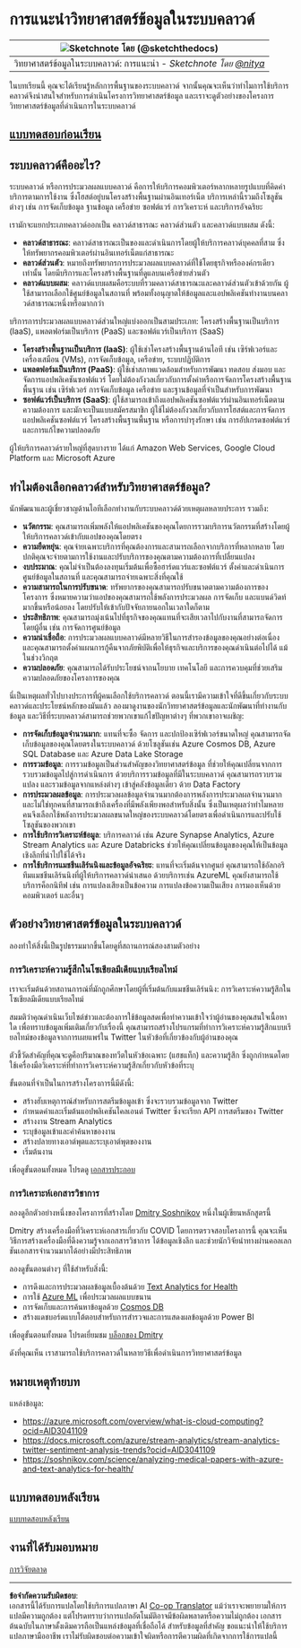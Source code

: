 <!--
CO_OP_TRANSLATOR_METADATA:
{
  "original_hash": "408c55cab2880daa4e78616308bd5db7",
  "translation_date": "2025-08-26T22:07:33+00:00",
  "source_file": "5-Data-Science-In-Cloud/17-Introduction/README.md",
  "language_code": "th"
}
-->
# การแนะนำวิทยาศาสตร์ข้อมูลในระบบคลาวด์

|![ Sketchnote โดย [(@sketchthedocs)](https://sketchthedocs.dev) ](../../sketchnotes/17-DataScience-Cloud.png)|
|:---:|
| วิทยาศาสตร์ข้อมูลในระบบคลาวด์: การแนะนำ - _Sketchnote โดย [@nitya](https://twitter.com/nitya)_ |

ในบทเรียนนี้ คุณจะได้เรียนรู้หลักการพื้นฐานของระบบคลาวด์ จากนั้นคุณจะเห็นว่าทำไมการใช้บริการคลาวด์จึงน่าสนใจสำหรับการดำเนินโครงการวิทยาศาสตร์ข้อมูล และเราจะดูตัวอย่างของโครงการวิทยาศาสตร์ข้อมูลที่ดำเนินการในระบบคลาวด์

## [แบบทดสอบก่อนเรียน](https://purple-hill-04aebfb03.1.azurestaticapps.net/quiz/32)

## ระบบคลาวด์คืออะไร?

ระบบคลาวด์ หรือการประมวลผลแบบคลาวด์ คือการให้บริการคอมพิวเตอร์หลากหลายรูปแบบที่คิดค่าบริการตามการใช้งาน ซึ่งโฮสต์อยู่บนโครงสร้างพื้นฐานผ่านอินเทอร์เน็ต บริการเหล่านี้รวมถึงโซลูชันต่างๆ เช่น การจัดเก็บข้อมูล ฐานข้อมูล เครือข่าย ซอฟต์แวร์ การวิเคราะห์ และบริการอัจฉริยะ

เรามักจะแยกประเภทคลาวด์ออกเป็น คลาวด์สาธารณะ คลาวด์ส่วนตัว และคลาวด์แบบผสม ดังนี้:

* **คลาวด์สาธารณะ**: คลาวด์สาธารณะเป็นของและดำเนินการโดยผู้ให้บริการคลาวด์บุคคลที่สาม ซึ่งให้ทรัพยากรคอมพิวเตอร์ผ่านอินเทอร์เน็ตแก่สาธารณะ
* **คลาวด์ส่วนตัว**: หมายถึงทรัพยากรการประมวลผลแบบคลาวด์ที่ใช้โดยธุรกิจหรือองค์กรเดียวเท่านั้น โดยมีบริการและโครงสร้างพื้นฐานที่ดูแลบนเครือข่ายส่วนตัว
* **คลาวด์แบบผสม**: คลาวด์แบบผสมคือระบบที่รวมคลาวด์สาธารณะและคลาวด์ส่วนตัวเข้าด้วยกัน ผู้ใช้สามารถเลือกใช้ศูนย์ข้อมูลในสถานที่ พร้อมทั้งอนุญาตให้ข้อมูลและแอปพลิเคชันทำงานบนคลาวด์สาธารณะหนึ่งหรือมากกว่า

บริการการประมวลผลแบบคลาวด์ส่วนใหญ่แบ่งออกเป็นสามประเภท: โครงสร้างพื้นฐานเป็นบริการ (IaaS), แพลตฟอร์มเป็นบริการ (PaaS) และซอฟต์แวร์เป็นบริการ (SaaS)

* **โครงสร้างพื้นฐานเป็นบริการ (IaaS)**: ผู้ใช้เช่าโครงสร้างพื้นฐานด้านไอที เช่น เซิร์ฟเวอร์และเครื่องเสมือน (VMs), การจัดเก็บข้อมูล, เครือข่าย, ระบบปฏิบัติการ
* **แพลตฟอร์มเป็นบริการ (PaaS)**: ผู้ใช้เช่าสภาพแวดล้อมสำหรับการพัฒนา ทดสอบ ส่งมอบ และจัดการแอปพลิเคชันซอฟต์แวร์ โดยไม่ต้องกังวลเกี่ยวกับการตั้งค่าหรือการจัดการโครงสร้างพื้นฐานพื้นฐาน เช่น เซิร์ฟเวอร์ การจัดเก็บข้อมูล เครือข่าย และฐานข้อมูลที่จำเป็นสำหรับการพัฒนา
* **ซอฟต์แวร์เป็นบริการ (SaaS)**: ผู้ใช้สามารถเข้าถึงแอปพลิเคชันซอฟต์แวร์ผ่านอินเทอร์เน็ตตามความต้องการ และมักจะเป็นแบบสมัครสมาชิก ผู้ใช้ไม่ต้องกังวลเกี่ยวกับการโฮสต์และการจัดการแอปพลิเคชันซอฟต์แวร์ โครงสร้างพื้นฐานพื้นฐาน หรือการบำรุงรักษา เช่น การอัปเกรดซอฟต์แวร์และการแก้ไขความปลอดภัย

ผู้ให้บริการคลาวด์รายใหญ่ที่สุดบางราย ได้แก่ Amazon Web Services, Google Cloud Platform และ Microsoft Azure

## ทำไมต้องเลือกคลาวด์สำหรับวิทยาศาสตร์ข้อมูล?

นักพัฒนาและผู้เชี่ยวชาญด้านไอทีเลือกทำงานกับระบบคลาวด์ด้วยเหตุผลหลายประการ รวมถึง:

* **นวัตกรรม**: คุณสามารถเพิ่มพลังให้แอปพลิเคชันของคุณโดยการรวมบริการนวัตกรรมที่สร้างโดยผู้ให้บริการคลาวด์เข้ากับแอปของคุณโดยตรง
* **ความยืดหยุ่น**: คุณจ่ายเฉพาะบริการที่คุณต้องการและสามารถเลือกจากบริการที่หลากหลาย โดยปกติคุณจะจ่ายตามการใช้งานและปรับบริการของคุณตามความต้องการที่เปลี่ยนแปลง
* **งบประมาณ**: คุณไม่จำเป็นต้องลงทุนเริ่มต้นเพื่อซื้อฮาร์ดแวร์และซอฟต์แวร์ ตั้งค่าและดำเนินการศูนย์ข้อมูลในสถานที่ และคุณสามารถจ่ายเฉพาะสิ่งที่คุณใช้
* **ความสามารถในการปรับขนาด**: ทรัพยากรของคุณสามารถปรับขนาดตามความต้องการของโครงการ ซึ่งหมายความว่าแอปของคุณสามารถใช้พลังการประมวลผล การจัดเก็บ และแบนด์วิดท์มากขึ้นหรือน้อยลง โดยปรับให้เข้ากับปัจจัยภายนอกในเวลาใดก็ตาม
* **ประสิทธิภาพ**: คุณสามารถมุ่งเน้นไปที่ธุรกิจของคุณแทนที่จะเสียเวลาไปกับงานที่สามารถจัดการโดยผู้อื่น เช่น การจัดการศูนย์ข้อมูล
* **ความน่าเชื่อถือ**: การประมวลผลแบบคลาวด์มีหลายวิธีในการสำรองข้อมูลของคุณอย่างต่อเนื่อง และคุณสามารถตั้งค่าแผนการกู้คืนจากภัยพิบัติเพื่อให้ธุรกิจและบริการของคุณดำเนินต่อไปได้ แม้ในช่วงวิกฤต
* **ความปลอดภัย**: คุณสามารถได้รับประโยชน์จากนโยบาย เทคโนโลยี และการควบคุมที่ช่วยเสริมความปลอดภัยของโครงการของคุณ

นี่เป็นเหตุผลทั่วไปบางประการที่ผู้คนเลือกใช้บริการคลาวด์ ตอนนี้เรามีความเข้าใจที่ดีขึ้นเกี่ยวกับระบบคลาวด์และประโยชน์หลักของมันแล้ว ลองมาดูงานของนักวิทยาศาสตร์ข้อมูลและนักพัฒนาที่ทำงานกับข้อมูล และวิธีที่ระบบคลาวด์สามารถช่วยพวกเขาแก้ไขปัญหาต่างๆ ที่พวกเขาอาจเผชิญ:

* **การจัดเก็บข้อมูลจำนวนมาก**: แทนที่จะซื้อ จัดการ และปกป้องเซิร์ฟเวอร์ขนาดใหญ่ คุณสามารถจัดเก็บข้อมูลของคุณโดยตรงในระบบคลาวด์ ด้วยโซลูชันเช่น Azure Cosmos DB, Azure SQL Database และ Azure Data Lake Storage
* **การรวมข้อมูล**: การรวมข้อมูลเป็นส่วนสำคัญของวิทยาศาสตร์ข้อมูล ที่ช่วยให้คุณเปลี่ยนจากการรวบรวมข้อมูลไปสู่การดำเนินการ ด้วยบริการรวมข้อมูลที่มีในระบบคลาวด์ คุณสามารถรวบรวม แปลง และรวมข้อมูลจากแหล่งต่างๆ เข้าสู่คลังข้อมูลเดียว ด้วย Data Factory
* **การประมวลผลข้อมูล**: การประมวลผลข้อมูลจำนวนมากต้องการพลังการประมวลผลจำนวนมาก และไม่ใช่ทุกคนที่สามารถเข้าถึงเครื่องที่มีพลังเพียงพอสำหรับสิ่งนั้น ซึ่งเป็นเหตุผลว่าทำไมหลายคนจึงเลือกใช้พลังการประมวลผลขนาดใหญ่ของระบบคลาวด์โดยตรงเพื่อดำเนินการและปรับใช้โซลูชันของพวกเขา
* **การใช้บริการวิเคราะห์ข้อมูล**: บริการคลาวด์ เช่น Azure Synapse Analytics, Azure Stream Analytics และ Azure Databricks ช่วยให้คุณเปลี่ยนข้อมูลของคุณให้เป็นข้อมูลเชิงลึกที่นำไปใช้ได้จริง
* **การใช้บริการแมชชีนเลิร์นนิงและข้อมูลอัจฉริยะ**: แทนที่จะเริ่มต้นจากศูนย์ คุณสามารถใช้อัลกอริทึมแมชชีนเลิร์นนิงที่ผู้ให้บริการคลาวด์นำเสนอ ด้วยบริการเช่น AzureML คุณยังสามารถใช้บริการค็อกนิทีฟ เช่น การแปลงเสียงเป็นข้อความ การแปลงข้อความเป็นเสียง การมองเห็นด้วยคอมพิวเตอร์ และอื่นๆ

## ตัวอย่างวิทยาศาสตร์ข้อมูลในระบบคลาวด์

ลองทำให้สิ่งนี้เป็นรูปธรรมมากขึ้นโดยดูที่สถานการณ์สองสามตัวอย่าง

### การวิเคราะห์ความรู้สึกในโซเชียลมีเดียแบบเรียลไทม์
เราจะเริ่มต้นด้วยสถานการณ์ที่มักถูกศึกษาโดยผู้ที่เริ่มต้นกับแมชชีนเลิร์นนิง: การวิเคราะห์ความรู้สึกในโซเชียลมีเดียแบบเรียลไทม์

สมมติว่าคุณดำเนินเว็บไซต์ข่าวและต้องการใช้ข้อมูลสดเพื่อทำความเข้าใจว่าผู้อ่านของคุณสนใจเนื้อหาใด เพื่อทราบข้อมูลเพิ่มเติมเกี่ยวกับเรื่องนี้ คุณสามารถสร้างโปรแกรมที่ทำการวิเคราะห์ความรู้สึกแบบเรียลไทม์ของข้อมูลจากการเผยแพร่ใน Twitter ในหัวข้อที่เกี่ยวข้องกับผู้อ่านของคุณ

ตัวชี้วัดสำคัญที่คุณจะดูคือปริมาณของทวีตในหัวข้อเฉพาะ (แฮชแท็ก) และความรู้สึก ซึ่งถูกกำหนดโดยใช้เครื่องมือวิเคราะห์ที่ทำการวิเคราะห์ความรู้สึกเกี่ยวกับหัวข้อที่ระบุ

ขั้นตอนที่จำเป็นในการสร้างโครงการนี้มีดังนี้:

* สร้างฮับเหตุการณ์สำหรับการสตรีมข้อมูลเข้า ซึ่งจะรวบรวมข้อมูลจาก Twitter
* กำหนดค่าและเริ่มต้นแอปพลิเคชันไคลเอนต์ Twitter ซึ่งจะเรียก API การสตรีมของ Twitter
* สร้างงาน Stream Analytics
* ระบุข้อมูลเข้าและคำค้นหาของงาน
* สร้างปลายทางเอาต์พุตและระบุเอาต์พุตของงาน
* เริ่มต้นงาน

เพื่อดูขั้นตอนทั้งหมด โปรดดู [เอกสารประกอบ](https://docs.microsoft.com/azure/stream-analytics/stream-analytics-twitter-sentiment-analysis-trends?WT.mc_id=academic-77958-bethanycheum&ocid=AID30411099)

### การวิเคราะห์เอกสารวิชาการ
ลองดูอีกตัวอย่างหนึ่งของโครงการที่สร้างโดย [Dmitry Soshnikov](http://soshnikov.com) หนึ่งในผู้เขียนหลักสูตรนี้

Dmitry สร้างเครื่องมือที่วิเคราะห์เอกสารเกี่ยวกับ COVID โดยการตรวจสอบโครงการนี้ คุณจะเห็นวิธีการสร้างเครื่องมือที่ดึงความรู้จากเอกสารวิชาการ ได้ข้อมูลเชิงลึก และช่วยนักวิจัยนำทางผ่านคอลเลกชันเอกสารจำนวนมากได้อย่างมีประสิทธิภาพ

ลองดูขั้นตอนต่างๆ ที่ใช้สำหรับสิ่งนี้:
* การดึงและการประมวลผลข้อมูลเบื้องต้นด้วย [Text Analytics for Health](https://docs.microsoft.com/azure/cognitive-services/text-analytics/how-tos/text-analytics-for-health?WT.mc_id=academic-77958-bethanycheum&ocid=AID3041109)
* การใช้ [Azure ML](https://azure.microsoft.com/services/machine-learning?WT.mc_id=academic-77958-bethanycheum&ocid=AID3041109) เพื่อประมวลผลแบบขนาน
* การจัดเก็บและการค้นหาข้อมูลด้วย [Cosmos DB](https://azure.microsoft.com/services/cosmos-db?WT.mc_id=academic-77958-bethanycheum&ocid=AID3041109)
* สร้างแดชบอร์ดแบบโต้ตอบสำหรับการสำรวจและการแสดงผลข้อมูลด้วย Power BI

เพื่อดูขั้นตอนทั้งหมด โปรดเยี่ยมชม [บล็อกของ Dmitry](https://soshnikov.com/science/analyzing-medical-papers-with-azure-and-text-analytics-for-health/)

ดังที่คุณเห็น เราสามารถใช้บริการคลาวด์ในหลายวิธีเพื่อดำเนินการวิทยาศาสตร์ข้อมูล

## หมายเหตุท้ายบท

แหล่งข้อมูล:
* https://azure.microsoft.com/overview/what-is-cloud-computing?ocid=AID3041109  
* https://docs.microsoft.com/azure/stream-analytics/stream-analytics-twitter-sentiment-analysis-trends?ocid=AID3041109  
* https://soshnikov.com/science/analyzing-medical-papers-with-azure-and-text-analytics-for-health/  

## แบบทดสอบหลังเรียน

[แบบทดสอบหลังเรียน](https://purple-hill-04aebfb03.1.azurestaticapps.net/quiz/33)

## งานที่ได้รับมอบหมาย

[การวิจัยตลาด](assignment.md)

---

**ข้อจำกัดความรับผิดชอบ**:  
เอกสารนี้ได้รับการแปลโดยใช้บริการแปลภาษา AI [Co-op Translator](https://github.com/Azure/co-op-translator) แม้ว่าเราจะพยายามให้การแปลมีความถูกต้อง แต่โปรดทราบว่าการแปลอัตโนมัติอาจมีข้อผิดพลาดหรือความไม่ถูกต้อง เอกสารต้นฉบับในภาษาดั้งเดิมควรถือเป็นแหล่งข้อมูลที่เชื่อถือได้ สำหรับข้อมูลที่สำคัญ ขอแนะนำให้ใช้บริการแปลภาษามืออาชีพ เราไม่รับผิดชอบต่อความเข้าใจผิดหรือการตีความผิดที่เกิดจากการใช้การแปลนี้